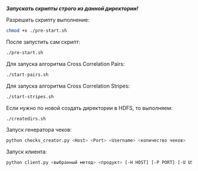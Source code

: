 ***Запускать скрипты строго из данной директории!***

Разрешить скрипту выполнение:
```bash
chmod +x ./pre-start.sh
```

После запустить сам скрипт:
```bash
./pre-start.sh
```

Для запуска алгоритма Cross Correlation Pairs:
```bash
./start-pairs.sh
```

Для запуска алгоритма Cross Correlation Stripes:
```bash
./start-stripes.sh
```

Если нужно по новой создать директории в HDFS, то выполняем:
```bash
./createdirs.sh
```

Запуск генератора чеков:
```bash
python checks_creator.py <Host> <Port> <Username> <количество чеков>
```

Запуск клиента:
```bash
python client.py <выбранный метод> <продукт> [-H HOST] [-P PORT] [-U USERNAME]
```